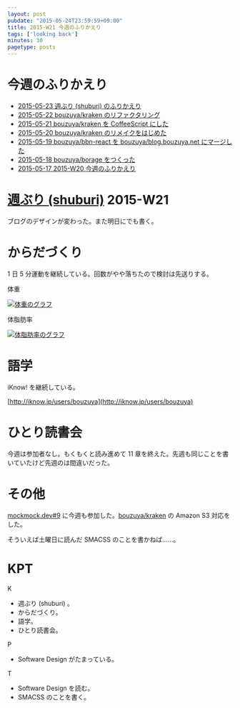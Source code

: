 ```yaml
---
layout: post
pubdate: "2015-05-24T23:59:59+09:00"
title: 2015-W21 今週のふりかえり
tags: ['looking back']
minutes: 30
pagetype: posts
---
```

# 今週のふりかえり

- [2015-05-23 週ぶり (shuburi) のふりかえり][2015-05-23]
- [2015-05-22 bouzuya/kraken のリファクタリング][2015-05-22]
- [2015-05-21 bouzuya/kraken を CoffeeScript にした][2015-05-21]
- [2015-05-20 bouzuya/kraken のリメイクをはじめた][2015-05-20]
- [2015-05-19 bouzuya/bbn-react を bouzuya/blog.bouzuya.net にマージした][2015-05-19]
- [2015-05-18 bouzuya/borage をつくった][2015-05-18]
- [2015-05-17 2015-W20 今週のふりかえり][2015-05-17]

# [週ぶり (shuburi)][shuburi] 2015-W21

ブログのデザインが変わった。また明日にでも書く。

# からだづくり

1 日 5 分運動を継続している。回数がやや落ちたので検討は先送りする。

体重

[![体重のグラフ][graph-weight-img]][graph-weight-url]

体脂肪率

[![体脂肪率のグラフ][graph-percent-img]][graph-percent-url]

# 語学

iKnow! を継続している。

[http://iknow.jp/users/bouzuya](http://iknow.jp/users/bouzuya)

# ひとり読書会

今週は参加者なし。もくもくと読み進めて 11 章を終えた。先週も同じことを書いていたけど先週のは間違いだった。

# その他

[mockmock.dev#9](http://mockmock.connpass.com/event/15349/) に今週も参加した。[bouzuya/kraken][] の Amazon S3 対応をした。

そういえば土曜日に読んだ SMACSS のことを書かねば……。

# KPT

K

- 週ぶり (shuburi) 。
- からだづくり。
- 語学。
- ひとり読書会。

P

- Software Design がたまっている。

T

- Software Design を読む。
- SMACSS のことを書く。

[graph-percent-img]: http://graph.hatena.ne.jp/bouzuya/graph?graphname=percent&startdate=2015-01-01&enddate=2015-05-24
[graph-percent-url]: http://graph.hatena.ne.jp/bouzuya/percent/?startdate=2015-01-01&enddate=2015-05-24
[graph-weight-img]: http://graph.hatena.ne.jp/bouzuya/graph?graphname=weight&startdate=2015-01-01&enddate=2015-05-24
[graph-weight-url]: http://graph.hatena.ne.jp/bouzuya/weight/?startdate=2015-01-01&enddate=2015-05-24
[shuburi]: http://shuburi.org
[2015-05-23]: http://blog.bouzuya.net/2015/05/23/
[2015-05-22]: http://blog.bouzuya.net/2015/05/22/
[2015-05-21]: http://blog.bouzuya.net/2015/05/21/
[2015-05-20]: http://blog.bouzuya.net/2015/05/20/
[2015-05-19]: http://blog.bouzuya.net/2015/05/19/
[2015-05-18]: http://blog.bouzuya.net/2015/05/18/
[2015-05-17]: http://blog.bouzuya.net/2015/05/17/
[bouzuya/bbn-react]: https://github.com/bouzuya/bbn-react
[bouzuya/blog.bouzuya.net]: https://github.com/bouzuya/blog.bouzuya.net
[bouzuya/kraken]: https://github.com/bouzuya/kraken
